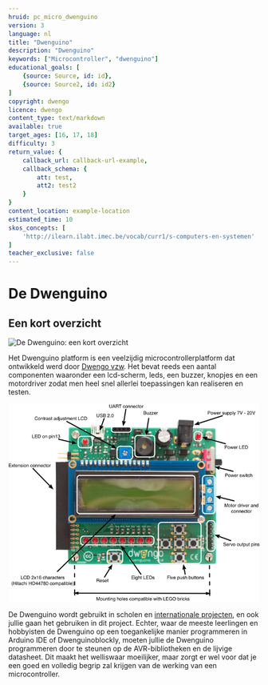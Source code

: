 ```yaml
---
hruid: pc_micro_dwenguino
version: 3
language: nl
title: "Dwenguino"
description: "Dwenguino"
keywords: ["Microcontroller", "dwenguino"]
educational_goals: [
    {source: Source, id: id}, 
    {source: Source2, id: id2}
]
copyright: dwengo
licence: dwengo
content_type: text/markdown
available: true
target_ages: [16, 17, 18]
difficulty: 3
return_value: {
    callback_url: callback-url-example,
    callback_schema: {
        att: test,
        att2: test2
    }
}
content_location: example-location
estimated_time: 10
skos_concepts: [
    'http://ilearn.ilabt.imec.be/vocab/curr1/s-computers-en-systemen'
]
teacher_exclusive: false
---
```

# De Dwenguino

## Een kort overzicht

![](@youtube/https://www.youtube.com/embed/LQ4E649KPFc "De Dwenguino: een kort overzicht")

Het Dwenguino platform is een veelzijdig microcontrollerplatform dat ontwikkeld werd door [Dwengo vzw](https://www.dwengo.org "dwengo website"). Het bevat reeds een aantal componenten waaronder een lcd-scherm, leds, een buzzer, knopjes en een motordriver zodat men heel snel allerlei toepassingen kan realiseren en testen.

![Microcontroller](embed/microcontroller2.png "Microcontroller")

De Dwenguino wordt gebruikt in scholen en [internationale projecten](https://www.dwengo.org/projects "Internationale projecten"), en ook jullie gaan het gebruiken in dit project. Echter, waar de meeste leerlingen en hobbyisten de Dwenguino op een toegankelijke manier programmeren in Arduino IDE of Dwenguinoblockly, moeten jullie de Dwenguino programmeren door te steunen op de AVR-bibliotheken en de lijvige datasheet. Dit maakt het welliswaar moeilijker, maar zorgt er wel voor dat je een goed en volledig begrip zal krijgen van de werking van een microcontroller.
